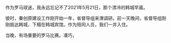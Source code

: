 作为罗马球迷，我永远忘记不了2021年5月21日，那个清冷的韩城早晨。

彼时，秦创原建设工作刚开始一年，省督导组来渭调研。前一天晚间，省督导组刚刚抵达韩城，下榻在韩城宾馆。作为陪同人员，我们一并入住。

当晚，有场重要的罗马比赛。凑巧，
